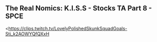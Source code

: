 ## The Real Nomics: K.I.S.S - Stocks TA Part 8 - SPCE
<https://clips.twitch.tv/LovelyPolishedSkunkSquadGoals-Stj_k2AOWYQfQXxH>
